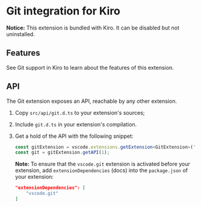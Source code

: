 # Git integration for Kiro

**Notice:** This extension is bundled with Kiro. It can be disabled but not uninstalled.

## Features

See Git support in Kiro to learn about the features of this extension.

## API

The Git extension exposes an API, reachable by any other extension.

1. Copy `src/api/git.d.ts` to your extension's sources;
2. Include `git.d.ts` in your extension's compilation.
3. Get a hold of the API with the following snippet:

	```ts
	const gitExtension = vscode.extensions.getExtension<GitExtension>('vscode.git').exports;
	const git = gitExtension.getAPI(1);
	```
	**Note:** To ensure that the `vscode.git` extension is activated before your extension, add `extensionDependencies` (docs) into the `package.json` of your extension:
	```json
	"extensionDependencies": [
		"vscode.git"
	]
	```
